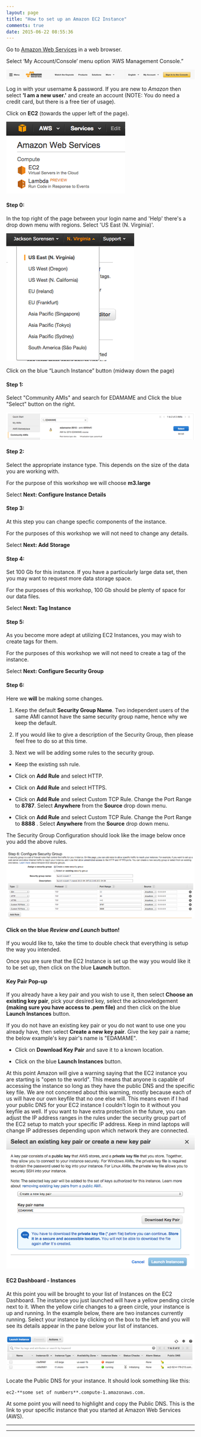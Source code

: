 ```yaml
---
layout: page
title: "How to set up an Amazon EC2 Instance"
comments: true
date: 2015-06-22 08:55:36
---
```



Go to [Amazon Web Services](https://aws.amazon.com) in a web browser.

Select ‘My Account/Console’ menu option ‘AWS Management Console.”

![AWS Login Image](../img/EC2_AWS_Login.png)

Log in with your username & password. If you are new to _Amazon_ then select **'I am a new user.'** and create an account (NOTE: You do need a credit card, but there is a free tier of usage).

Click on **EC2** (towards the upper left of the page).

![EC2 Instance](../img/EC2_Click_EC2.png)

#### Step 0:

In the top right of the page between your login name and 'Help' there's a drop down menu with regions.
Select 'US East (N. Virginia)'.

![ServerSelection](../img/EC2_Server_Select.png)

Click on the blue “Launch Instance” button (midway down the page)

#### Step 1:

Select "Community AMIs" and search for EDAMAME and Click the blue "Select" button on the right.

![Community AMIs](../img/EC2_AMI_Selection.png)

#### Step 2:

Select the appropriate instance type. This depends on the size of the data you are working with.

For the purpose of this workshop we will choose **m3.large**

Select **Next: Configure Instance Details**

#### Step 3:

At this step you can change specfic components of the instance.

For the purposes of this workshop we will not need to change any details.

Select **Next: Add Storage**

#### Step 4:

Set 100 Gb for this instance. If you have a particularly large data set, then you may want to request more data storage space.

For the purposes of this workshop, 100 Gb should be plenty of space for our data files.

Select **Next: Tag Instance**

#### Step 5:

As you become more adept at utilizing EC2 Instances, you may wish to create tags for them.

For the purposes of this workshop we will not need to create a tag of the instance.

Select **Next: Configure Security Group**

#### Step 6:

Here we **will** be making some changes.

1. Keep the default **Security Group Name**. Two independent users of the same AMI cannot have the same security group name, hence why we keep the default.

2. If you would like to give a description of the Security Group, then please feel free to do so at this time.

3. Next we will be adding some rules to the security group.

 * Keep the existing ssh rule.
 * Click on **Add Rule** and select HTTP.

 * Click on **Add Rule** and select HTTPS.

 * Click on **Add Rule** and select Custom TCP Rule. Change the Port Range to **8787**. Select **Anywhere** from the **Source** drop down menu.

 * Click on **Add Rule** and select Custom TCP Rule. Change the Port Range to **8888** . Select **Anywhere** from the **Source** drop down menu.

The Security Group Configuration should look like the image below once you add the above rules.

![Configure Security Group](../img/EC2_Security_Group.png)

#### Click on the blue _Review and Launch_ button!

If you would like to, take the time to double check that everything is setup the way you intended.

Once you are sure that the EC2 Instance is set up the way you would like it to be set up, then click on the blue **Launch** button.

#### Key Pair Pop-up

If you already have a key pair and you wish to use it, then select **Choose an existing key pair**, pick your desired key, select the acknowledgement **(making sure you have access to .pem file)** and then click on the blue **Launch Instances** button.

If you do not have an existing key pair or you do not want to use one you already have, then select **Create a new key pair**. Give the key pair a name; the below example's key pair's name is "EDAMAME".

* Click on **Download Key Pair** and save it to a known location.

* Click on the blue **Launch Instances** button.

At this point Amazon will give a warning saying that the EC2 instance you are starting is "open to the world". This means that anyone is capable of accessing the instance so long as they have the public DNS and the specific key file. We are not concerned about this warning, mostly because each of us will have our own keyfile that no one else will. This means even if I had your public DNS for your EC2 instance I couldn't login to it without you keyfile as well. If you want to have extra protection in the future, you can adjust the IP address ranges in the rules under the security group part of the EC2 setup to match your specific IP address. Keep in mind laptops will change IP addresses depending upon which network they are connected.  
![Key Pair Pop-up](../img/EC2_Key_Pair.png)


#### EC2 Dashboard - Instances

At this point you will be brought to your list of Instances on the EC2 Dashboard. The instance you just launched will have a yellow pending circle next to it. When the yellow cirle changes to a green circle, your instance is up and running. In the example below, there are two instances currently running. Select your instance by clicking on the box to the left and you will see its details appear in the pane below your list of instances.

![EC2 Dashboard Instance List](../img/EC2_Running_Instances.png)

Locate the Public DNS for your instance. It should look something like this:

```
ec2-**some set of numbers**.compute-1.amazonaws.com.
```

At some point you will need to highlight and copy the Public DNS. This is the link to your specific instance that you started at Amazon Web Services (AWS).


-----------------------------------------------
-----------------------------------------------
